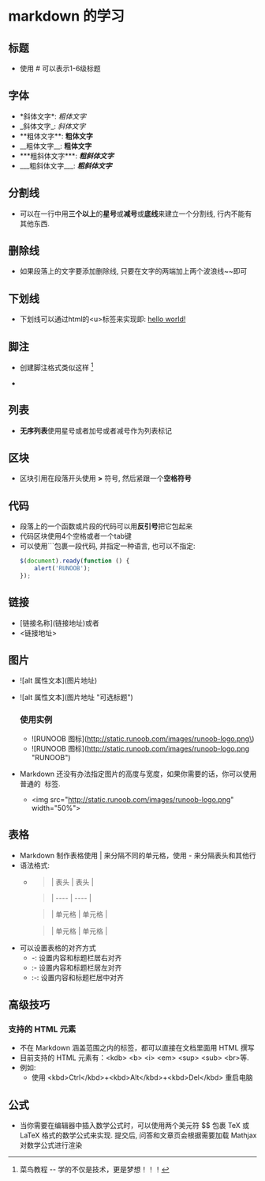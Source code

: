 # markdown 的学习

## 标题
* 使用 \# 可以表示1-6级标题

## 字体
* \*斜体文字\*: *粗体文字*
* \_斜体文字\_: _斜体文字_
* \*\*粗体文字\*\*: **粗体文字**
* \_\_粗体文字\_\_: __粗体文字__
* \*\*\*粗斜体文字\*\*\*: ***粗斜体文字***
* \_\_\_粗斜体文字\_\_\_: ___粗斜体文字___

## 分割线
* 可以在一行中用**三个以上**的**星号**或**减号**或**底线**来建立一个分割线, 行内不能有其他东西.

## 删除线
* 如果段落上的文字要添加删除线, 只要在文字的两端加上两个波浪线\~\~即可

## 下划线
* 下划线可以通过html的\<u>标签来实现即: <u>hello world!</u>

## 脚注
* 创建脚注格式类似这样 [^RUNOOB]

* [^RUNOOB]: 菜鸟教程 -- 学的不仅是技术，更是梦想！！！

## 列表
* **无序列表**使用星号或者加号或者减号作为列表标记

## 区块
* 区块引用在段落开头使用 **\>** 符号, 然后紧跟一个**空格符号**

## 代码
* 段落上的一个函数或片段的代码可以用**反引号**把它包起来
* 代码区块使用4个空格或者一个tab键
* 可以使用\```包裹一段代码, 并指定一种语言, 也可以不指定:
    ```javascript
    $(document).ready(function () {
        alert('RUNOOB');
    });
    ```

## 链接
* \[链接名称\]\(链接地址\)或者
* \<链接地址\>

## 图片
* \!\[alt 属性文本](图片地址)
* \!\[alt 属性文本](图片地址 "可选标题")
    ### 使用实例
    * \!\[RUNOOB 图标\]\(http://static.runoob.com/images/runoob-logo.png\)
    * \!\[RUNOOB 图标](http://static.runoob.com/images/runoob-logo.png "RUNOOB")

* Markdown 还没有办法指定图片的高度与宽度，如果你需要的话，你可以使用普通的 <img> 标签.
    * \<img src="http://static.runoob.com/images/runoob-logo.png" width="50%">

## 表格
* Markdown 制作表格使用 \| 来分隔不同的单元格，使用 \- 来分隔表头和其他行
* 语法格式:
    *   >\|  表头   \| 表头  \|

        >\| \----  \| \----  \|

        >\| 单元格  \| 单元格 \|

        >\| 单元格  \| 单元格 \|
* 可以设置表格的对齐方式
    * -: 设置内容和标题栏居右对齐
    * :- 设置内容和标题栏居左对齐
    * :-: 设置内容和标题栏居中对齐

## 高级技巧
### 支持的 HTML 元素
* 不在 Markdown 涵盖范围之内的标签，都可以直接在文档里面用 HTML 撰写
* 目前支持的 HTML 元素有：\<kdb> \<b> \<i> \<em> \<sup> \<sub> \<br>等.
* 例如:
    * 使用 \<kbd>Ctrl\</kbd>+\<kbd>Alt\</kbd>+\<kbd>Del\</kbd> 重启电脑

## 公式
* 当你需要在编辑器中插入数学公式时，可以使用两个美元符 \$\$ 包裹 TeX 或 LaTeX 格式的数学公式来实现. 提交后, 问答和文章页会根据需要加载 Mathjax 对数学公式进行渲染
